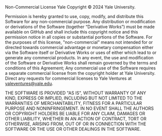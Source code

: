 Non-Commercial License
Yale Copyright © 2024 Yale University. 
 
Permission is hereby granted to use, copy, modify, and distribute this Software for any non-commercial purpose. Any distribution or modification or derivations of the Software (together “Derivative Works”) must be made available on GitHub and shall include this copyright notice and this permission notice in all copies or substantial portions of the Software.  For the purposes of this license, "non-commercial" means not intended for or directed towards commercial advantage or monetary compensation either via the Software itself or Derivative Works or uses of either which lead to or generate any commercial products. In any event, the use and modification of the Software or Derivative Works shall remain governed by the terms and conditions of this Agreement; Any commercial use of the Software requires a separate commercial license from the copyright holder at Yale University. Direct any requests for commercial licenses to Yale Ventures at yaleventures@yale.edu.
 
THE SOFTWARE IS PROVIDED "AS IS", WITHOUT WARRANTY OF ANY KIND, EXPRESS OR IMPLIED, INCLUDING BUT NOT LIMITED TO THE WARRANTIES OF MERCHANTABILITY, FITNESS FOR A PARTICULAR PURPOSE AND NONINFRINGEMENT. IN NO EVENT SHALL THE AUTHORS OR COPYRIGHT HOLDERS BE LIABLE FOR ANY CLAIM, DAMAGES OR OTHER LIABILITY, WHETHER IN AN ACTION OF CONTRACT, TORT OR OTHERWISE, ARISING FROM, OUT OF OR IN CONNECTION WITH THE SOFTWARE OR THE USE OR OTHER DEALINGS IN THE SOFTWARE. 